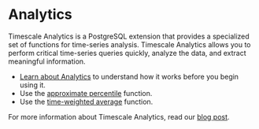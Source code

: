 # Analytics
Timescale Analytics is a PostgreSQL extension that provides a specialized set of
functions for time-series analysis. Timescale Analytics allows you to perform
critical time-series queries quickly, analyze the data, and extract meaningful
information.

*   [Learn about Analytics][analytics] to understand how it works before you
    begin using it.
*   Use the [approximate percentile][analytics-approximate-percentile] function.
*   Use the [time-weighted average][analytics-time-weighted-averages] function.

For more information about Timescale Analytics, read our [blog post][analytics-blog].

[analytics]: how-to-guides/analytics/about-analytics
[analytics-approximate-percentile]: how-to-guides/analytics/approximate_percentile
[analytics-time-weighted-averages]: how-to-guides/analytics/time-weighted-averages
[analytics-blog]: https://blog.timescale.com/blog/time-series-analytics-for-postgresql-introducing-the-timescale-analytics-project/
